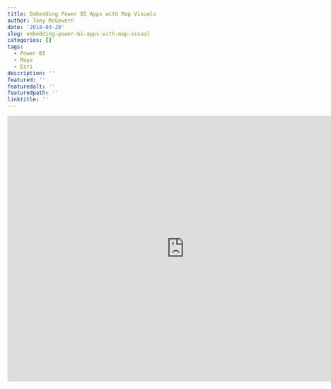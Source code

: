 ```yaml
---
title: Embedding Power BI Apps with Map Visuals
author: Tony McGovern
date: '2018-03-20'
slug: embedding-power-bi-apps-with-map-visual
categories: []
tags:
  - Power BI
  - Maps
  - Esri
description: ''
featured: ''
featuredalt: ''
featuredpath: ''
linktitle: ''
---
```


<iframe width="800" height="600" src="https://app.powerbi.com/view?r=eyJrIjoiODdhNDg3OTItODhmZS00NjFkLWIwODAtNjg2NGU2YzRmOTU4IiwidCI6ImRjNTliNTFkLWVmZDItNDYyNi04M2EyLTljMmU2MzE1MTcwZiIsImMiOjZ9" frameborder="0" allowFullScreen="true"></iframe>